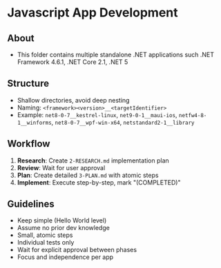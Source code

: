 # Javascript App Development

## About
- This folder contains multiple standalone .NET applications such .NET Framework 4.6.1, .NET Core 2.1, .NET 5

## Structure
- Shallow directories, avoid deep nesting
- Naming: `<framework><version>__<targetIdentifier>`
- Example: `net8-0-7__kestrel-linux`, `net9-0-1__maui-ios`, `netfw4-8-1__winforms`, `net8-0-7__wpf-win-x64`, `netstandard2-1__library`

## Workflow
1. **Research**: Create `2-RESEARCH.md` implementation plan
2. **Review**: Wait for user approval
3. **Plan**: Create detailed `3-PLAN.md` with atomic steps
4. **Implement**: Execute step-by-step, mark "(COMPLETED)"

## Guidelines
- Keep simple (Hello World level)
- Assume no prior dev knowledge
- Small, atomic steps
- Individual tests only
- Wait for explicit approval between phases
- Focus and independence per app